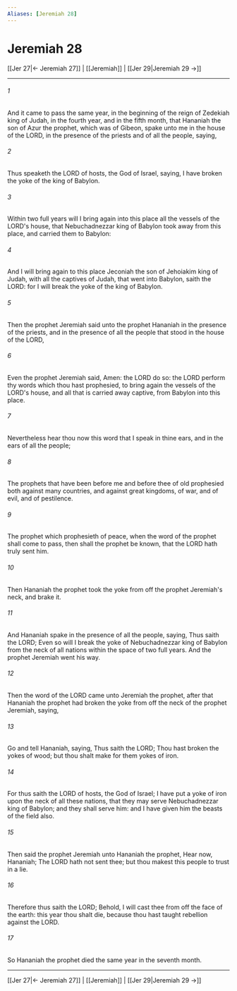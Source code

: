 ```yaml
---
Aliases: [Jeremiah 28]
---
```

# Jeremiah 28

[[Jer 27|← Jeremiah 27]] | [[Jeremiah]] | [[Jer 29|Jeremiah 29 →]]
***



###### 1 
And it came to pass the same year, in the beginning of the reign of Zedekiah king of Judah, in the fourth year, and in the fifth month, that Hananiah the son of Azur the prophet, which was of Gibeon, spake unto me in the house of the LORD, in the presence of the priests and of all the people, saying, 

###### 2 
Thus speaketh the LORD of hosts, the God of Israel, saying, I have broken the yoke of the king of Babylon. 

###### 3 
Within two full years will I bring again into this place all the vessels of the LORD's house, that Nebuchadnezzar king of Babylon took away from this place, and carried them to Babylon: 

###### 4 
And I will bring again to this place Jeconiah the son of Jehoiakim king of Judah, with all the captives of Judah, that went into Babylon, saith the LORD: for I will break the yoke of the king of Babylon. 

###### 5 
Then the prophet Jeremiah said unto the prophet Hananiah in the presence of the priests, and in the presence of all the people that stood in the house of the LORD, 

###### 6 
Even the prophet Jeremiah said, Amen: the LORD do so: the LORD perform thy words which thou hast prophesied, to bring again the vessels of the LORD's house, and all that is carried away captive, from Babylon into this place. 

###### 7 
Nevertheless hear thou now this word that I speak in thine ears, and in the ears of all the people; 

###### 8 
The prophets that have been before me and before thee of old prophesied both against many countries, and against great kingdoms, of war, and of evil, and of pestilence. 

###### 9 
The prophet which prophesieth of peace, when the word of the prophet shall come to pass, then shall the prophet be known, that the LORD hath truly sent him. 

###### 10 
Then Hananiah the prophet took the yoke from off the prophet Jeremiah's neck, and brake it. 

###### 11 
And Hananiah spake in the presence of all the people, saying, Thus saith the LORD; Even so will I break the yoke of Nebuchadnezzar king of Babylon from the neck of all nations within the space of two full years. And the prophet Jeremiah went his way. 

###### 12 
Then the word of the LORD came unto Jeremiah the prophet, after that Hananiah the prophet had broken the yoke from off the neck of the prophet Jeremiah, saying, 

###### 13 
Go and tell Hananiah, saying, Thus saith the LORD; Thou hast broken the yokes of wood; but thou shalt make for them yokes of iron. 

###### 14 
For thus saith the LORD of hosts, the God of Israel; I have put a yoke of iron upon the neck of all these nations, that they may serve Nebuchadnezzar king of Babylon; and they shall serve him: and I have given him the beasts of the field also. 

###### 15 
Then said the prophet Jeremiah unto Hananiah the prophet, Hear now, Hananiah; The LORD hath not sent thee; but thou makest this people to trust in a lie. 

###### 16 
Therefore thus saith the LORD; Behold, I will cast thee from off the face of the earth: this year thou shalt die, because thou hast taught rebellion against the LORD. 

###### 17 
So Hananiah the prophet died the same year in the seventh month.

***
[[Jer 27|← Jeremiah 27]] | [[Jeremiah]] | [[Jer 29|Jeremiah 29 →]]
